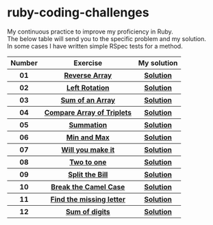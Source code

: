 # ruby-coding-challenges
My continuous practice to improve my proficiency in Ruby.
<br>
The below table will send you to the specific problem and my solution.
<br>
In some cases I have written simple RSpec tests for a method.

<table>
  <tr>
    <th>Number</th>
    <th>Exercise</th>
    <th>My solution</th>
    <tr>
      <th>01</th>
        <th>
          <a href="https://www.hackerrank.com/challenges/arrays-ds/problem?isFullScreen=true" target="_blank">
            Reverse Array
          </a>
        </th>
        <th>
          <a href="https://github.com/robert-low/ruby-coding-challenges/blob/master/01_reverse_array.rb" target="_blank">
            Solution
          </a>
        </th>
    </tr>
    <tr>
      <th>02</th>
      <th>
        <a href="https://www.hackerrank.com/challenges/array-left-rotation/problem?isFullScreen=true" target="_blank">
        Left Rotation
        </a>
      </th>
      <th>
        <a href="https://github.com/robert-low/ruby-coding-challenges/blob/master/02_left_rotation.rb" target="_blank">
          Solution
        </a>
      </th>
    </tr>
  </tr>
  <tr>
    <th>03</th>
    <th>
    <a href="https://www.hackerrank.com/challenges/simple-array-sum/problem?isFullScreen=true">
    Sum of an Array
    </a>
    </th>
    <th>
      <a href="https://github.com/robert-low/ruby-coding-challenges/blob/master/03_array_sum.rb">
      Solution
      </a>
    </th>
  </tr>
    <tr>
      <th>04</th>
    <th>
      <a href="https://www.hackerrank.com/challenges/compare-the-triplets/problem">
       Compare Array of Triplets
     </a>
    </th>
    <th>
      <a href="https://github.com/robert-low/ruby-coding-challenges/blob/master/04_compare_the_triplets.rb">
      Solution
      </a>
    </th>
  </tr>
      <tr>
      <th>05</th>
    <th>
      <a href="https://www.codewars.com/kata/55d24f55d7dd296eb9000030/train/ruby">
       Summation
     </a>
    </th>
    <th>
      <a href="https://github.com/robert-low/ruby-coding-challenges/blob/master/05_summation.rb">
      Solution
      </a>
    </th>
  </tr>
  <tr>
      <th>06</th>
    <th>
      <a href="https://www.codewars.com/kata/577a98a6ae28071780000989/train/ruby">
       Min and Max
     </a>
    </th>
    <th>
      <a href="https://github.com/robert-low/ruby-coding-challenges/blob/master/06_min_and_max.rb">
      Solution
      </a>
    </th>
  </tr>
    <tr>
      <th>07</th>
    <th>
      <a href="https://www.codewars.com/kata/5861d28f124b35723e00005e/train/ruby">
       Will you make it
     </a>
    </th>
    <th>
      <a href="https://github.com/robert-low/ruby-coding-challenges/blob/master/07_will_you_make_it.rb">
      Solution
      </a>
    </th>
  </tr>
  </tr>
  <tr>
      <th>08</th>
    <th>
      <a href="https://www.codewars.com/kata/5656b6906de340bd1b0000ac/train/ruby">
       Two to one
     </a>
    </th>
    <th>
      <a href="https://github.com/robert-low/ruby-coding-challenges/blob/master/08_two_to_one.rb">
      Solution
      </a>
    </th>
  </tr>
  <tr>
    <th>09</th>
    <th>
      <a href="https://www.codewars.com/kata/5641275f07335295f10000d0/train/ruby">
       Split the Bill
     </a>
    </th>
    <th>
      <a href="https://github.com/robert-low/ruby-coding-challenges/blob/master/09_split_the_bill.rb">
      Solution
      </a>
    </th>
  </tr>
  <tr>
    <th>10</th>
    <th>
      <a href="https://www.codewars.com/kata/5208f99aee097e6552000148/train/ruby">
        Break the Camel Case
     </a>
    </th>
    <th>
      <a href="https://github.com/robert-low/ruby-coding-challenges/blob/master/10_break_camel_case.rb">
      Solution
      </a>
    </th>
  </tr>
  <tr>
      <th>11</th>
    <th>
      <a href="https://www.codewars.com/kata/5839edaa6754d6fec10000a2/train/ruby">
        Find the missing letter
     </a>
    </th>
    <th>
      <a href="https://github.com/robert-low/ruby-coding-challenges/blob/master/11_find_the_missing_letter.rb">
      Solution
      </a>
    </th>
    </tr>
  </tr>
  </tr>
    <tr>
      <th>12</th>
    <th>
      <a href="https://www.codewars.com/kata/541c8630095125aba6000c00/ruby">
        Sum of digits
     </a>
    </th>
    <th>
      <a href="https://github.com/robert-low/ruby-coding-challenges/blob/master/12_sum_of_digits.rb">
      Solution
      </a>
    </th>
    </tr>
  </tr>
</table>
